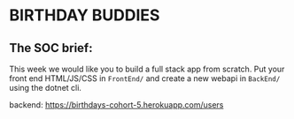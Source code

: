 # BIRTHDAY BUDDIES

## The SOC brief:

This week we would like you to build a full stack app from scratch. Put your front end HTML/JS/CSS in `FrontEnd/` and create a new webapi in `BackEnd/` using the dotnet cli.



backend: 
https://birthdays-cohort-5.herokuapp.com/users